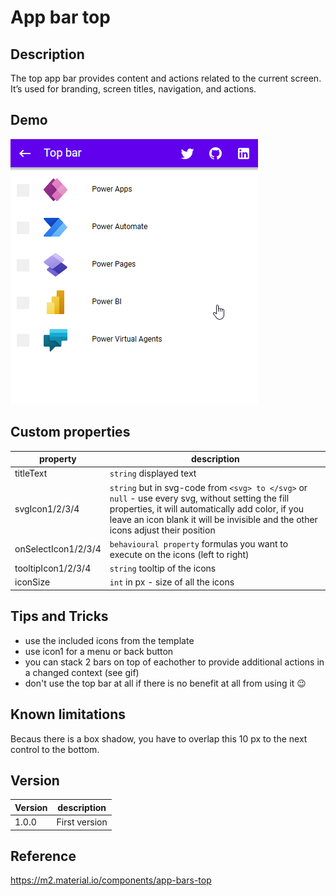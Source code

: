 # App bar top

## Description

The top app bar provides content and actions related to the current screen. It’s used for branding, screen titles, navigation, and actions.

## Demo

![AppBar](../assets/cmp_MD_appBarTop.gif)

## Custom properties

| property | description |
| --- | --- |
| titleText | `string` displayed text |
| svgIcon1/2/3/4 | `string` but in svg-code from `<svg> to </svg>` or `null` - use every svg, without setting the fill properties, it will automatically add color, if you leave an icon blank it will be invisible and the other icons adjust their position |
| onSelectIcon1/2/3/4 | `behavioural property` formulas you want to execute on the icons (left to right) |
| tooltipIcon1/2/3/4 | `string` tooltip of the icons |
| iconSize | `int` in px - size of all the icons |

## Tips and Tricks

* use the included icons from the template
* use icon1 for a menu or back button
* you can stack 2 bars on top of eachother to provide additional actions in a changed context (see gif)
* don't use the top bar at all if there is no benefit at all from using it 😉

## Known limitations

Becaus there is a box shadow, you have to overlap this 10 px to the next control to the bottom.

## Version

| Version | description |
| --- | --- |
| 1.0.0 | First version |

## Reference

https://m2.material.io/components/app-bars-top
